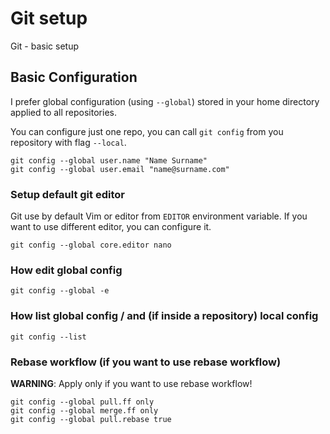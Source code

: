 # Git setup

Git - basic setup

## Basic Configuration

I prefer global configuration (using `--global`) stored in your home directory applied to all repositories.

You can configure just one repo, you can call `git config` from you repository with flag `--local`.

```
git config --global user.name "Name Surname"
git config --global user.email "name@surname.com"
```

### Setup default git editor

Git use by default Vim or editor from `EDITOR` environment variable. If you want to use different editor, you can configure it.

```
git config --global core.editor nano
```

### How edit global config

```
git config --global -e
```

### How list global config / and (if inside a repository) local config

```
git config --list
```

### Rebase workflow (if you want to use rebase workflow)

**WARNING**: Apply only if you want to use rebase workflow!

```
git config --global pull.ff only
git config --global merge.ff only
git config --global pull.rebase true
```
